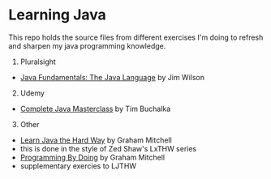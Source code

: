 # Learning Java

This repo holds the source files from different exercises I'm doing to refresh and sharpen my java programming knowledge.

1. Pluralsight
 - [Java Fundamentals: The Java Language](https://app.pluralsight.com/library/courses/java-fundamentals-language) by Jim Wilson
2. Udemy
 - [Complete Java Masterclass](https://www.udemy.com/java-the-complete-java-developer-course/learn/v4/) by Tim Buchalka
3. Other
 - [Learn Java the Hard Way](https://learnjavathehardway.org/) by Graham Mitchell
  - this is done in the style of Zed Shaw's LxTHW series
 - [Programming By Doing](http://programmingbydoing.com/) by Graham Mitchell
  - supplementary exercies to LJTHW
